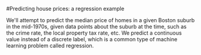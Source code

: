 #Predicting house prices: a regression example

We'll attempt to predict the median price of homes in a given Boston suburb
in the mid-1970s, given data points about the suburb at the time, such as the
crime rate, the local property tax rate, etc. 
We predict a continuous value instead of a discrete label, 
which is a common type of machine learning problem called regression.
